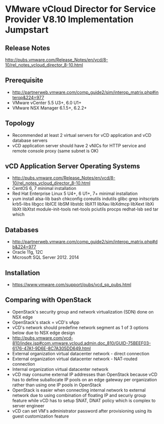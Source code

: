 # VMware vCloud Director for Service Provider V8.10 Implementation Jumpstart

## Release Notes
http://pubs.vmware.com/Release_Notes/en/vcd/8-10/rel_notes_vcloud_director_8-10.html

## Prerequisite
* http://partnerweb.vmware.com/comp_guide2/sim/interop_matrix.php#interop&224=977
* VMware vCenter 5.5 U3+, 6.0 U1+
* VMware NSX Manager 6.1.5+, 6.2.2+

## Topology
* Recommended at least 2 virtual servers for vCD application and vCD database servers
* vCD application server should have 2 vNICs for HTTP service and remote console proxy (same subnet is OK)

## vCD Application Server Operating Systems
* http://pubs.vmware.com/Release_Notes/en/vcd/8-10/rel_notes_vcloud_director_8-10.html
* CentOS 6, 7 minimal installation
* Red Hat Enterprise Linux 5 U4+, 6 U1+, 7+ minimal installation
* yum install alsa-lib bash chkconfig coreutils indutils glibc grep initscripts krb5-libs libgcc libICE libSM libstdc libX11 libXau libXdmcp libXext libXi libXt libXtst module-init-tools net-tools pciutils procps redhat-lsb sed tar which

## Databases
* http://partnerweb.vmware.com/comp_guide2/sim/interop_matrix.php#db&224=977
* Oracle 11g, 12C
* Microsoft SQL Server 2012. 2014

## Installation
* https://www.vmware.com/support/pubs/vcd_sp_pubs.html

## Comparing with OpenStack
* OpenStack's security group and network virtualization (SDN) done on NSX edge
* OpenStack's stack = vCD's vApp
* vCD's network should predefine network segment as 1 of 3 options below due to NSX edge design
* http://pubs.vmware.com/vcd-810/index.jsp#com.vmware.vcloud.admin.doc_810/GUID-75BEEF03-6176-47A1-9D6E-8C7A305DD649.html
 * External organization virtual datacenter network - direct connection
 * External organization virtual datacenter network - NAT-routed connection
 * Internal organization virtual datacenter network
* vCD may consume external IP addresses than OpenStack because vCD has to define suballocate IP pools on an edge gateway per organization rather than using one IP pools in OpenStack
* OpenStack is easier when connecting internal network to external network due to using combination of floating IP and securiy group feature while vCD has to setup SNAT, DNAT policy which is complex to server engineer
* vCD can set VM's administrator password after provisioning using its guest customization feature
